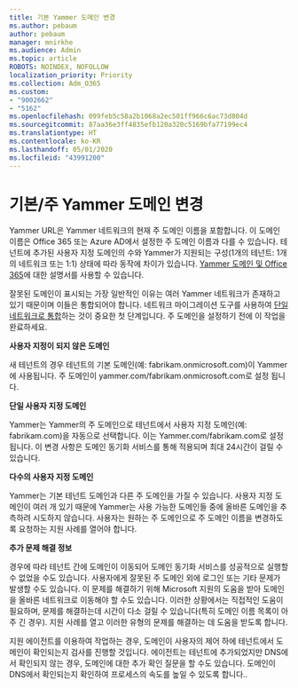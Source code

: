 ```yaml
---
title: 기본 Yammer 도메인 변경
ms.author: pebaum
author: pebaum
manager: mnirkhe
ms.audience: Admin
ms.topic: article
ROBOTS: NOINDEX, NOFOLLOW
localization_priority: Priority
ms.collection: Adm_O365
ms.custom:
- "9002662"
- "5162"
ms.openlocfilehash: 099feb5c58a2b1068a2ec501ff966c6ac73d804d
ms.sourcegitcommit: 87aa36e3ff4835efb120a320c5169bfa77199ec4
ms.translationtype: HT
ms.contentlocale: ko-KR
ms.lasthandoff: 05/01/2020
ms.locfileid: "43991200"
---
```

# <a name="changing-the-defaultprimary-yammer-domain"></a>기본/주 Yammer 도메인 변경

Yammer URL은 Yammer 네트워크의 현재 주 도메인 이름을 포함합니다. 이 도메인 이름은 Office 365 또는 Azure AD에서 설정한 주 도메인 이름과 다를 수 있습니다. 테넌트에 추가된 사용자 지정 도메인의 수와 Yammer가 지원되는 구성(1개의 테넌트: 1개의 네트워크 또는 1:1) 상태에 따라 동작에 차이가 있습니다. [Yammer 도메인 및 Office 365](https://docs.microsoft.com/yammer/configure-your-yammer-network/manage-yammer-domains)에 대한 설명서를 사용할 수 있습니다.

잘못된 도메인이 표시되는 가장 일반적인 이유는 여러 Yammer 네트워크가 존재하고 있기 때문이며 이들은 통합되어야 합니다. 네트워크 마이그레이션 도구를 사용하여 [단일 네트워크로 통합](https://docs.microsoft.com/yammer/configure-your-yammer-network/consolidate-multiple-yammer-networks)하는 것이 중요한 첫 단계입니다. 주 도메인을 설정하기 전에 이 작업을 완료하세요.

**사용자 지정이 되지 않은 도메인**

새 테넌트의 경우 테넌트의 기본 도메인(예: fabrikam.onmicrosoft.com)이 Yammer에 사용됩니다. 주 도메인이 yammer.com/fabrikam.onmicrosoft.com로 설정 됩니다.

**단일 사용자 지정 도메인**

Yammer는 Yammer의 주 도메인으로 테넌트에서 사용자 지정 도메인(예: fabrikam.com)을 자동으로 선택합니다. 이는 Yammer.com/fabrikam.com로 설정됩니다. 이 변경 사항은 도메인 동기화 서비스를 통해 적용되며 최대 24시간이 걸릴 수 있습니다.

**다수의 사용자 지정 도메인**

Yammer는 기본 테넌트 도메인과 다른 주 도메인을 가질 수 있습니다. 사용자 지정 도메인이 여러 개 있기 때문에 Yammer는 사용 가능한 도메인들 중에 올바른 도메인을 추측하려 시도하지 않습니다. 사용자는 원하는 주 도메인으로 주 도메인 이름을 변경하도록 요청하는 지원 사례를 열어야 합니다.

**추가 문제 해결 정보**

경우에 따라 테넌트 간에 도메인이 이동되어 도메인 동기화 서비스를 성공적으로 실행할 수 없었을 수도 있습니다. 사용자에게 잘못된 주 도메인 외에 로그인 또는 기타 문제가 발생할 수도 있습니다. 이 문제를 해결하기 위해 Microsoft 지원의 도움을 받아 도메인을 올바른 네트워크로 이동해야 할 수도 있습니다. 이러한 상황에서는 직접적인 도움이 필요하며, 문제를 해결하는데 시간이 다소 걸릴 수 있습니다(특히 도메인 이름 목록이 아주 긴 경우). 지원 사례를 열고 이러한 유형의 문제를 해결하는 데 도움을 받도록 합니다.

지원 에이전트를 이용하여 작업하는 경우, 도메인이 사용자의 제어 하에 테넌트에서 도메인이 확인되는지 검사를 진행할 것입니다. 에이전트는 테넌트에 추가되었지만 DNS에서 확인되지 않는 경우, 도메인에 대한 추가 확인 질문을 할 수도 있습니다. 도메인이 DNS에서 확인되는지 확인하여 프로세스의 속도를 높일 수 있도록 합니다..
